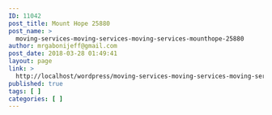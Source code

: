 ```yaml
---
ID: 11042
post_title: Mount Hope 25880
post_name: >
  moving-services-moving-services-moving-services-mounthope-25880
author: mrgabonijeff@gmail.com
post_date: 2018-03-28 01:49:41
layout: page
link: >
  http://localhost/wordpress/moving-services-moving-services-moving-services-mounthope-25880/
published: true
tags: [ ]
categories: [ ]
---
```

